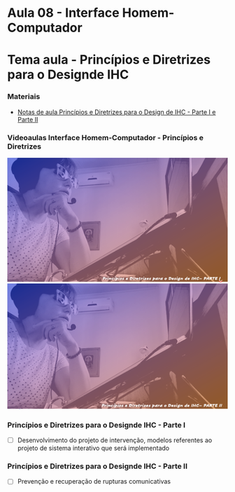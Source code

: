 # Aula 08 - Interface Homem-Computador
# Tema aula - Princípios e Diretrizes para o Designde IHC


### Materiais
- [Notas de aula Princípios e Diretrizes para o Design de IHC - Parte I e Parte II](principios_diretrizes_design_ihc.pdf)


### Videoaulas Interface Homem-Computador -  Princípios e Diretrizes 
[![Princípios e Diretrizes para o Designde IHC - Parte I](capa_17.png)](https://youtu.be/KkANG3_zaic)
[![Princípios e Diretrizes para o Designde IHC - Parte II](capa_18.png)](https://youtu.be/yA6xtST_G8Q)


### Princípios e Diretrizes para o Designde IHC - Parte I 

- [ ]  Desenvolvimento do projeto de intervenção, modelos referentes ao projeto de sistema interativo que será implementado


### Princípios e Diretrizes para o Designde IHC - Parte II  

- [ ]  Prevenção e recuperação de rupturas comunicativas

